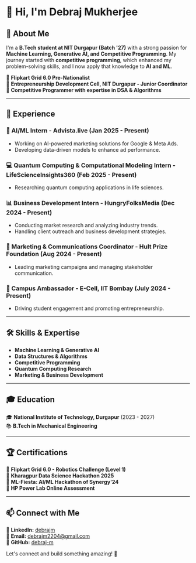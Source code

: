 # 👋 Hi, I'm Debraj Mukherjee

## 🚀 About Me
I'm a **B.Tech student at NIT Durgapur (Batch '27)** with a strong passion for **Machine Learning, Generative AI, and Competitive Programming**. My journey started with **competitive programming**, which enhanced my problem-solving skills, and I now apply that knowledge to **AI and ML**.

🔹 **Flipkart Grid 6.0 Pre-Nationalist**  
🔹 **Entrepreneurship Development Cell, NIT Durgapur - Junior Coordinator**  
🔹 **Competitive Programmer with expertise in DSA & Algorithms**

---

## 🎯 Experience

### **🚀 AI/ML Intern - Advista.live (Jan 2025 - Present)**
- Working on AI-powered marketing solutions for Google & Meta Ads.
- Developing data-driven models to enhance ad performance.

### **💻 Quantum Computing & Computational Modeling Intern - LifeScienceInsights360 (Feb 2025 - Present)**
- Researching quantum computing applications in life sciences.

### **📊 Business Development Intern - HungryFolksMedia (Dec 2024 - Present)**
- Conducting market research and analyzing industry trends.
- Handling client outreach and business development strategies.

### **🎯 Marketing & Communications Coordinator - Hult Prize Foundation (Aug 2024 - Present)**
- Leading marketing campaigns and managing stakeholder communication.

### **🌟 Campus Ambassador - E-Cell, IIT Bombay (July 2024 - Present)**
- Driving student engagement and promoting entrepreneurship.

---

## 🛠 Skills & Expertise
- **Machine Learning & Generative AI**
- **Data Structures & Algorithms**
- **Competitive Programming**
- **Quantum Computing Research**
- **Marketing & Business Development**

---

## 🎓 Education
🎓 **National Institute of Technology, Durgapur** (2023 - 2027)  
📚 **B.Tech in Mechanical Engineering**

---

## 🏆 Certifications
📜 **Flipkart Grid 6.0 - Robotics Challenge (Level 1)**  
📜 **Kharagpur Data Science Hackathon 2025**  
📜 **ML-Fiesta: AI/ML Hackathon of Synergy'24**  
📜 **HP Power Lab Online Assessment**  

---

## 📫 Connect with Me
💼 **LinkedIn:** [debrajm](https://www.linkedin.com/in/debrajm)  
📧 **Email:** debrajm2204@gmail.com  
📂 **GitHub:** [debraj-m](https://github.com/debraj-m)

Let's connect and build something amazing! 🚀

